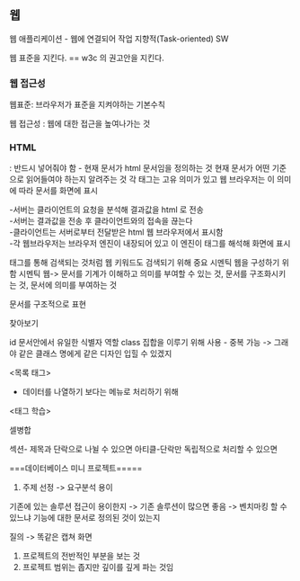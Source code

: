 ## 웹

웹 애플리케이션 - 웹에 연결되어 작업 지향적(Task-oriented) SW


웹 표준을 지킨다. == w3c 의 권고안을 지킨다. 


### 웹 접근성

웹표준: 브라우저가 표준을 지켜야하는 기본수칙

웹 접근성 : 웹에 대한 접근을 높여나가는 것


### HTML

<!DOCTYPE html>
: 반드시 넣어줘야 함 - 현재 문서가 html 문서임을 정의하는 것 
현재 문서가 어떤 기준으로 읽어들여야 하는지 알려주는 것 
각 태그는 고유 의미가 있고 웹 브라우저는 이 의미에 따라 문서를 화면에 표시



-서버는 클라이언트의 요청을 분석해 결과값을 html 로 전송 <br/>
-서버는 결과값을 전송 후 클라이언트와의 접속을 끊는다  <br/>
-클라이언트는 서버로부터 전달받은 html 웹 브라우저에서 표시함  <br/>
-각 웹브라우저는 브라우저 엔진이 내장되어 있고 이 엔진이 태그를 해석해 화면에 표시  <br/>


태그를 통해 검색되는 것처럼 웹 키워드도 검색되기 위해 중요
시멘틱 웹을 구성하기 위함
시멘틱 웹-> 문서를 기계가 이해하고 의미를 부여할 수 있는 것, 문서를 구조화시키는 것, 문서에 의미를 부여하는 것

<div> 문서를 구조적으로 표현

<meta> 찾아보기 


id 문서안에서 유일한 식별자 역할
class 집합을 이루기 위해 사용 - 중복 가능 -> 그래야 같은 클래스 명에게 같은 디자인 입힐 수 있겠지 


<목록 태그>
- 데이터를 나열하기 보다는 메뉴로 처리하기 위해 



<태그 학습>

셀병합

섹션- 제목과 단락으로 나뉠 수 있으면 
아티클-단락만 독립적으로 처리할 수 있으면 



===데이터베이스 미니 프로젝트=====

1. 주제 선정 
-> 요구분석 용이

기존에 있는 솔루션 접근이 용이한지 -> 기존 솔루션이 많으면 좋음 -> 벤치마킹 할 수 있느냐 
기능에 대한 문서로 정의된 것이 있는지

질의 -> 똑같은 캡쳐 화면


1. 프로젝트의 전반적인 부분을 보는 것 
2. 프로젝트 범위는 좁지만 깊이를 깊게 파는 것임



